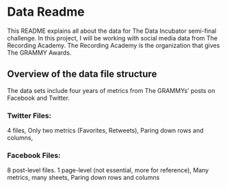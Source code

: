 # Data Readme
This README explains all about the data for The Data Incubator semi-final challenge. 
In this project, I will be working with social media data from The Recording Academy. The Recording Academy is the organization that gives The GRAMMY Awards.

## Overview of the data file structure
The data sets include four years of metrics from The GRAMMYs’ posts on Facebook and Twitter.

### Twitter Files:
4 files, 
Only two metrics (Favorites, Retweets), 
Paring down rows and columns, 

### Facebook Files:
8 post-level files.
1 page-level (not essential, more for reference),
Many metrics, many sheets,
Paring down rows and columns
